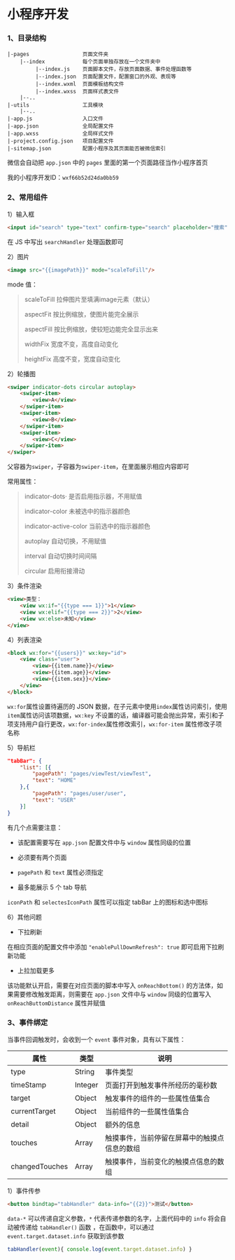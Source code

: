 # 小程序开发

### 1、目录结构

~~~
|-pages					页面文件夹
	|--index			每个页面单独存放在一个文件夹中
		 |--index.js	页面脚本文件，存放页面数据、事件处理函数等
		 |--index.json	页面配置文件，配置窗口的外观、表现等
		 |--index.wxml	页面模板结构文件
		 |--index.wxss	页面样式表文件
	|--..
|-utils					工具模块
	|--..
|-app.js				入口文件
|-app.json				全局配置文件
|-app.wxss				全局样式文件
|-project.config.json	项目配置文件
|-sitemap.json			配置小程序及其页面能否被微信索引
~~~

微信会自动把 `app.json` 中的 `pages` 里面的第一个页面路径当作小程序首页

我的小程序开发ID：`wxf66b52d24da0bb59`

### 2、常用组件

1）输入框

~~~html
<input id="search" type="text" confirm-type="search" placeholder="搜索" bindconfirm="searchHandler" />
~~~

在 JS 中写出 `searchHandler` 处理函数即可

2）图片

~~~html
<image src="{{imagePath}}" mode="scaleToFill"/>
~~~

mode 值：

>scaleToFill	  拉伸图片至填满image元素（默认）
>
>aspectFit		按比例缩放，使图片能完全展示
>
>aspectFill		按比例缩放，使较短边能完全显示出来
>
>widthFix		 宽度不变，高度自动变化
>
>heightFix		高度不变，宽度自动变化

2）轮播图

~~~html
<swiper indicator-dots circular autoplay>
    <swiper-item>
        <view>A</view>
    </swiper-item>
    <swiper-item>
        <view>B</view>
    </swiper-item>
    <swiper-item>
        <view>C</view>
    </swiper-item>
</swiper>
~~~

父容器为`swiper`，子容器为`swiper-item`，在里面展示相应内容即可

常用属性：

>indicator-dots·				是否启用指示器，不用赋值
>
>indicator-color				未被选中的指示器颜色
>
>indicator-active-color	当前选中的指示器颜色
>
>autoplay						  自动切换，不用赋值
>
>interval							自动切换时间间隔
>
>circular							启用衔接滑动

3）条件渲染

~~~html
<view>类型：
    <view wx:if="{{type === 1}}">1</view>
    <view wx:elif="{{type === 2}}">2</view>
    <view wx:else>未知</view>
</view>
~~~

4）列表渲染

~~~html
<block wx:for="{{users}}" wx:key="id">
    <view class="user">
        <view>{{item.name}}</view>
        <view>{{item.age}}</view>
        <view>{{item.sex}}</view>
    </view>
</block>
~~~

`wx:for`属性设置待遍历的 JSON 数据，在子元素中使用`index`属性访问索引，使用`item`属性访问该项数据，`wx:key` 不设置的话，编译器可能会抛出异常，索引和子项支持用户自行更改，`wx:for-index`属性修改索引，`wx:for-item` 属性修改子项名称

5）导航栏

~~~json
"tabBar": {
	"list": [{
		"pagePath": "pages/viewTest/viewTest",
		"text": "HOME"
	},{
		"pagePath": "pages/user/user",
		"text": "USER"
	}]
}
~~~

有几个点需要注意：

- 该配置需要写在 `app.json` 配置文件中与 `window` 属性同级的位置

- 必须要有两个页面
- `pagePath` 和 `text` 属性必须指定
- 最多能展示 5 个 tab 导航

`iconPath` 和 `selectesIconPath` 属性可以指定 tabBar 上的图标和选中图标

6）其他问题

- 下拉刷新

在相应页面的配置文件中添加 `"enablePullDownRefresh": true` 即可启用下拉刷新功能

- 上拉加载更多

该功能默认开启，需要在对应页面的脚本中写入 `onReachBottom()` 的方法体，如果需要修改触发距离，则需要在 `app.json` 文件中与 `window` 同级的位置写入 `onReachButtomDistance` 属性并赋值

### 3、事件绑定

当事件回调触发时，会收到一个 `event` 事件对象，具有以下属性：

| 属性           | 类型    | 说明                                         |
| -------------- | ------- | -------------------------------------------- |
| type           | String  | 事件类型                                     |
| timeStamp      | Integer | 页面打开到触发事件所经历的毫秒数             |
| target         | Object  | 触发事件的组件的一些属性值集合               |
| currentTarget  | Object  | 当前组件的一些属性值集合                     |
| detail         | Object  | 额外的信息                                   |
| touches        | Array   | 触摸事件，当前停留在屏幕中的触摸点信息的数组 |
| changedTouches | Array   | 触摸事件，当前变化的触摸点信息的数组         |

1）事件传参

~~~html
<button bindtap="tabHandler" data-info="{{2}}">测试</button>
~~~

`data-*` 可以传递自定义参数，`*` 代表传递参数的名字，上面代码中的 `info` 将会自动被传递给 `tabHandler()` 函数 ，在函数中，可以通过 `event.target.dataset.info` 获取到该参数

~~~js
tabHandler(event){ console.log(event.target.dataset.info) }
~~~

